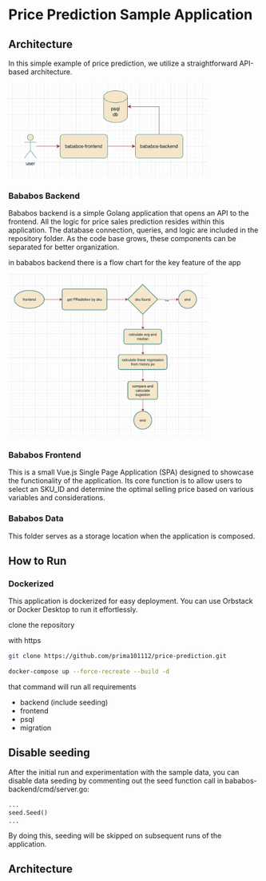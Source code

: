 # Price Prediction Sample Application

## Architecture

In this simple example of price prediction, we utilize a straightforward API-based architecture.

<img src="./docs/diagram1.png" width="400">

### Bababos Backend

Bababos backend is a simple Golang application that opens an API to the frontend. All the logic for price sales prediction resides within this application. The database connection, queries, and logic are included in the repository folder. As the code base grows, these components can be separated for better organization.

in bababos backend there is a flow chart for the key feature of the app

<img src="./docs/diagram2.png" width="400">

### Bababos Frontend

This is a small Vue.js Single Page Application (SPA) designed to showcase the functionality of the application. Its core function is to allow users to select an SKU_ID and determine the optimal selling price based on various variables and considerations.

### Bababos Data 

This folder serves as a storage location when the application is composed.

## How to Run

### Dockerized

This application is dockerized for easy deployment. You can use Orbstack or Docker Desktop to run it effortlessly.

clone the repository

with https
```bash
git clone https://github.com/prima101112/price-prediction.git
```

```bash
docker-compose up --force-recreate --build -d
```

that command will run all requirements
- backend (include seeding)
- frontend 
- psql
- migration


## Disable seeding

After the initial run and experimentation with the sample data, you can disable data seeding by commenting out the seed function call in bababos-backend/cmd/server.go:
```
...
seed.Seed()
...
```
By doing this, seeding will be skipped on subsequent runs of the application.

## Architecture

